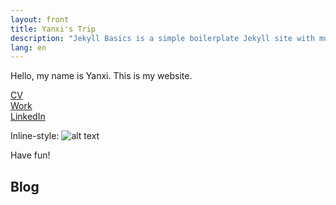 ```yaml
---
layout: front
title: Yanxi's Trip
description: "Jekyll Basics is a simple boilerplate Jekyll site with multilingual support."
lang: en
---
```


Hello, my name is Yanxi. This is my website.

[CV](https://khofstadter.info/assets/doc/K-Hofstader-CV-general-2019.pdf)   
[Work](https://www.anglia.ac.uk/people/krisztian-hofstadter)   
[LinkedIn](https://www.linkedin.com/in/tedor)

Inline-style:
![alt text](http://www.ox.ac.uk/sites/files/oxford/field/field_image_main/dogscrop.jpg "Logo Title Text 1")


Have fun!

## Blog
